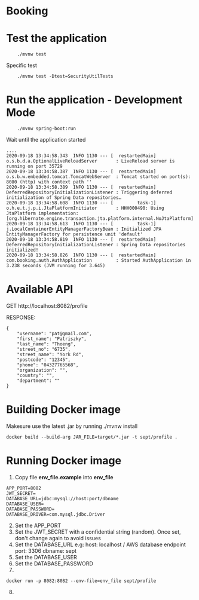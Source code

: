 # Booking

# Test the application

```
	./mvnw test
```

Specific test

```
    ./mvnw test -Dtest=SecurityUtilTests
```

# Run the application - Development Mode

```
	./mvnw spring-boot:run
```
Wait until the application started

```
....
2020-09-18 13:34:58.343  INFO 1130 --- [  restartedMain] o.s.b.d.a.OptionalLiveReloadServer       : LiveReload server is running on port 35729
2020-09-18 13:34:58.387  INFO 1130 --- [  restartedMain] o.s.b.w.embedded.tomcat.TomcatWebServer  : Tomcat started on port(s): 8080 (http) with context path ''
2020-09-18 13:34:58.389  INFO 1130 --- [  restartedMain] DeferredRepositoryInitializationListener : Triggering deferred initialization of Spring Data repositories…
2020-09-18 13:34:58.608  INFO 1130 --- [         task-1] o.h.e.t.j.p.i.JtaPlatformInitiator       : HHH000490: Using JtaPlatform implementation: [org.hibernate.engine.transaction.jta.platform.internal.NoJtaPlatform]
2020-09-18 13:34:58.613  INFO 1130 --- [         task-1] j.LocalContainerEntityManagerFactoryBean : Initialized JPA EntityManagerFactory for persistence unit 'default'
2020-09-18 13:34:58.819  INFO 1130 --- [  restartedMain] DeferredRepositoryInitializationListener : Spring Data repositories initialized!
2020-09-18 13:34:58.826  INFO 1130 --- [  restartedMain] com.booking.auth.AuthApplication         : Started AuthApplication in 3.238 seconds (JVM running for 3.645)

```

# Available API

GET http://localhost:8082/profile

RESPONSE:

```
{
    "username": "pat@gmail.com",
    "first_name": "Patriszky",
    "last_name": "Thoeng",
    "street_no": "6735",
    "street_name": "York Rd",
    "postcode": "12345",
    "phone": "04327765568",
    "organization": "",
    "country": "",
    "department": ""
}
```

# Building Docker image

Makesure use the latest .jar by running ./mvnw install
```
docker build --build-arg JAR_FILE=target/*.jar -t sept/profile .
```

# Running Docker image
1. Copy file **env_file.example** into **env_file**
```
APP_PORT=8082
JWT_SECRET=
DATABASE_URL=jdbc:mysql://host:port/dbname
DATABASE_USER=
DATABASE_PASSWORD=
DATABASE_DRIVER=com.mysql.jdbc.Driver
```
2. Set the APP_PORT
3. Set the JWT_SECRET with a confidential string (random). Once set, don't change again to avoid issues
4. Set the DATABASE_URL e.g:
	host: localhost / AWS database endpoint
	port: 3306
	dbname: sept
5. Set the DATABASE_USER
6. Set the DATABASE_PASSWORD
7. 
```
docker run -p 8082:8082 --env-file=env_file sept/profile
```
8. 